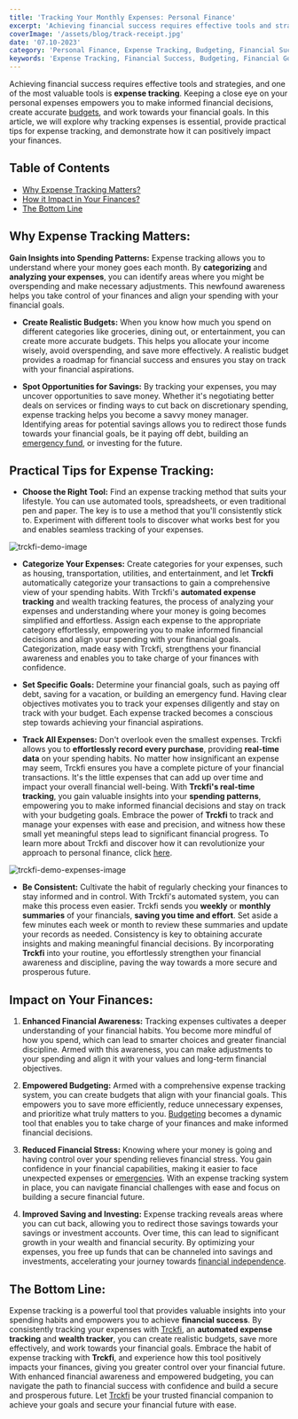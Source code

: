 ```yaml
---
title: 'Tracking Your Monthly Expenses: Personal Finance'
excerpt: 'Achieving financial success requires effective tools and strategies, and one of the most valuable tools is expense tracking. Keeping a close eye on your personal expenses empowers you to make informed financial decisions, create accurate budgets, and work towards your financial goals. In this article, we will explore why tracking expenses is essential, provide practical tips for expense tracking, and demonstrate how it can positively impact your finances.'
coverImage: '/assets/blog/track-receipt.jpg'
date: '07.10-2023'
category: 'Personal Finance, Expense Tracking, Budgeting, Financial Success, Financial Management, Savings, Investments'
keywords: 'Expense Tracking, Financial Success, Budgeting, Financial Goals, Savings, Investments, Financial Awareness, Financial Discipline'
---
```


Achieving financial success requires effective tools and strategies, and one of the most valuable tools is **expense tracking**. Keeping a close eye on your personal expenses empowers you to make informed financial decisions, create accurate [budgets](/budgeting-made-easy), and work towards your financial goals. In this article, we will explore why tracking expenses is essential, provide practical tips for expense tracking, and demonstrate how it can positively impact your finances.

## Table of Contents
- [Why Expense Tracking Matters?](#expense-matters)
- [How it Impact in Your Finances?](#impact)
- [The Bottom Line](#conclusion)

## <a name="expense-matters">Why Expense Tracking Matters:</a>
**Gain Insights into Spending Patterns:** Expense tracking allows you to understand where your money goes each month. By **categorizing** and **analyzing your expenses**, you can identify areas where you might be overspending and make necessary adjustments. This newfound awareness helps you take control of your finances and align your spending with your financial goals.

- **Create Realistic Budgets:** When you know how much you spend on different categories like groceries, dining out, or entertainment, you can create more accurate budgets. This helps you allocate your income wisely, avoid overspending, and save more effectively. A realistic budget provides a roadmap for financial success and ensures you stay on track with your financial aspirations.

- **Spot Opportunities for Savings:** By tracking your expenses, you may uncover opportunities to save money. Whether it's negotiating better deals on services or finding ways to cut back on discretionary spending, expense tracking helps you become a savvy money manager. Identifying areas for potential savings allows you to redirect those funds towards your financial goals, be it paying off debt, building an [emergency fund](/prepare-for-the-unexpected-the-value-of-building-an-emergency-fund), or investing for the future.

## Practical Tips for Expense Tracking:
* **Choose the Right Tool:** Find an expense tracking method that suits your lifestyle. You can use automated tools, spreadsheets, or even traditional pen and paper. The key is to use a method that you'll consistently stick to. Experiment with different tools to discover what works best for you and enables seamless tracking of your expenses.

![trckfi-demo-image](/assets/blog/trckfi-demo.png)

* **Categorize Your Expenses:** Create categories for your expenses, such as housing, transportation, utilities, and entertainment, and let **Trckfi** automatically categorize your transactions to gain a comprehensive view of your spending habits. With Trckfi's **automated expense tracking** and wealth tracking features, the process of analyzing your expenses and understanding where your money is going becomes simplified and effortless. Assign each expense to the appropriate category effortlessly, empowering you to make informed financial decisions and align your spending with your financial goals. Categorization, made easy with Trckfi, strengthens your financial awareness and enables you to take charge of your finances with confidence.

* **Set Specific Goals:** Determine your financial goals, such as paying off debt, saving for a vacation, or building an emergency fund. Having clear objectives motivates you to track your expenses diligently and stay on track with your budget. Each expense tracked becomes a conscious step towards achieving your financial aspirations.

* **Track All Expenses:** Don't overlook even the smallest expenses. Trckfi allows you to **effortlessly record every purchase**, providing **real-time data** on your spending habits. No matter how insignificant an expense may seem, Trckfi ensures you have a complete picture of your financial transactions. It's the little expenses that can add up over time and impact your overall financial well-being. With **Trckfi's real-time tracking**, you gain valuable insights into your **spending patterns**, empowering you to make informed financial decisions and stay on track with your budgeting goals. Embrace the power of **Trckfi** to track and manage your expenses with ease and precision, and witness how these small yet meaningful steps lead to significant financial progress. To learn more about Trckfi and discover how it can revolutionize your approach to personal finance, click [here](www.trckfi.com).

![trckfi-demo-expenses-image](/assets/blog/track-all-expenses.png)

* **Be Consistent:** Cultivate the habit of regularly checking your finances to stay informed and in control. With Trckfi's automated system, you can make this process even easier. Trckfi sends you **weekly** or **monthly summaries** of your financials, **saving you time and effort**. Set aside a few minutes each week or month to review these summaries and update your records as needed. Consistency is key to obtaining accurate insights and making meaningful financial decisions. By incorporating **Trckfi** into your routine, you effortlessly strengthen your financial awareness and discipline, paving the way towards a more secure and prosperous future.

## <a name="impact">Impact on Your Finances:</a>
1. **Enhanced Financial Awareness:** Tracking expenses cultivates a deeper understanding of your financial habits. You become more mindful of how you spend, which can lead to smarter choices and greater financial discipline. Armed with this awareness, you can make adjustments to your spending and align it with your values and long-term financial objectives.

2. **Empowered Budgeting:** Armed with a comprehensive expense tracking system, you can create budgets that align with your financial goals. This empowers you to save more efficiently, reduce unnecessary expenses, and prioritize what truly matters to you. [Budgeting](/budgeting-made-easy) becomes a dynamic tool that enables you to take charge of your finances and make informed financial decisions.

3. **Reduced Financial Stress:** Knowing where your money is going and having control over your spending relieves financial stress. You gain confidence in your financial capabilities, making it easier to face unexpected expenses or [emergencies](/prepare-for-the-unexpected-the-value-of-building-an-emergency-fund). With an expense tracking system in place, you can navigate financial challenges with ease and focus on building a secure financial future.

4. **Improved Saving and Investing:** Expense tracking reveals areas where you can cut back, allowing you to redirect those savings towards your savings or investment accounts. Over time, this can lead to significant growth in your wealth and financial security. By optimizing your expenses, you free up funds that can be channeled into savings and investments, accelerating your journey towards [financial independence](/how-to-achieve-financial-independence-your-guide-to-financial-freedom).

## <a name="conclusion">The Bottom Line:</a>
Expense tracking is a powerful tool that provides valuable insights into your spending habits and empowers you to achieve **financial success**. By consistently tracking your expenses with [Trckfi](www.trckfi.com), an **automated expense tracking** and **wealth tracker**, you can create realistic budgets, save more effectively, and work towards your financial goals. Embrace the habit of expense tracking with **Trckfi**, and experience how this tool positively impacts your finances, giving you greater control over your financial future. With enhanced financial awareness and empowered budgeting, you can navigate the path to financial success with confidence and build a secure and prosperous future. Let [Trckfi](www.trckfi.com) be your trusted financial companion to achieve your goals and secure your financial future with ease.